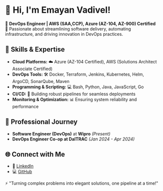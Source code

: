 # 👋 Hi, I'm Emayan Vadivel!  

🌟 **DevOps Engineer | AWS (SAA,CCP), Azure (AZ-104, AZ-900) Certified**  
🎯 Passionate about streamlining software delivery, automating infrastructure, and driving innovation in DevOps practices.  

## 🚀 Skills & Expertise  
- **Cloud Platforms:** ☁️ Azure (AZ-104 Certified), AWS (Solutions Architect Associate Certified)  
- **DevOps Tools:** 🛠️ Docker, Terraform, Jenkins, Kubernetes, Helm, ArgoCD, SonarQube, Maven  
- **Programming & Scripting:** 💻 Bash, Python, Java, JavaScript, Go  
- **CI/CD:** 🔄 Building robust pipelines for seamless deployments  
- **Monitoring & Optimization:** 📊 Ensuring system reliability and performance  

## 🏢 Professional Journey  
- **Software Engineer (DevOps)** at **Wipro** *(Present)*  
- **DevOps Engineer Co-op at DalTRAC** *(Jan 2024 - Apr 2024)*    

## 🌐 Connect with Me  
- 💼 [LinkedIn](https://www.linkedin.com/in/emayan-vadivel/)  
- 💻 [GitHub](https://github.com/your-github-profile)  

⚡ "Turning complex problems into elegant solutions, one pipeline at a time!"  
